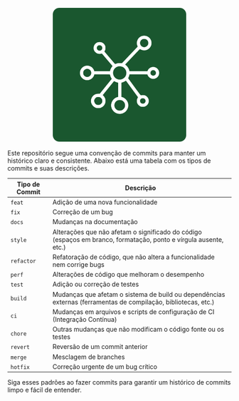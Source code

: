 <p align="center">
  <img src="assets/logo.png" alt="Logo" width="300" height="300">
</p
[![Quality Gate Status](https://sonarcloud.io/api/project_badges/measure?project=PedroPereiraGuimaraes_tcc-indoor-tracking-frontend&metric=alert_status)](https://sonarcloud.io/summary/new_code?id=PedroPereiraGuimaraes_tcc-indoor-tracking-frontend)
[![Bugs](https://sonarcloud.io/api/project_badges/measure?project=PedroPereiraGuimaraes_tcc-indoor-tracking-frontend&metric=bugs)](https://sonarcloud.io/summary/new_code?id=PedroPereiraGuimaraes_tcc-indoor-tracking-frontend)
[![Flutter Tests](https://github.com/PedroPereiraGuimaraes/tcc-indoor-tracking-frontend/actions/workflows/ci-cd-test.yaml/badge.svg)](https://github.com/PedroPereiraGuimaraes/tcc-indoor-tracking-frontend/actions/workflows/ci-cd-test.yaml)
# Padrões de Commits

Este repositório segue uma convenção de commits para manter um histórico claro e consistente. Abaixo está uma tabela com os tipos de commits e suas descrições.

| Tipo de Commit | Descrição |
| -------------- | --------- |
| `feat`         | Adição de uma nova funcionalidade |
| `fix`          | Correção de um bug |
| `docs`         | Mudanças na documentação |
| `style`        | Alterações que não afetam o significado do código (espaços em branco, formatação, ponto e vírgula ausente, etc.) |
| `refactor`     | Refatoração de código, que não altera a funcionalidade nem corrige bugs |
| `perf`         | Alterações de código que melhoram o desempenho |
| `test`         | Adição ou correção de testes |
| `build`        | Mudanças que afetam o sistema de build ou dependências externas (ferramentas de compilação, bibliotecas, etc.) |
| `ci`           | Mudanças em arquivos e scripts de configuração de CI (Integração Contínua) |
| `chore`        | Outras mudanças que não modificam o código fonte ou os testes |
| `revert`       | Reversão de um commit anterior |
| `merge`        | Mesclagem de branches |
| `hotfix`       | Correção urgente de um bug crítico |

Siga esses padrões ao fazer commits para garantir um histórico de commits limpo e fácil de entender.
